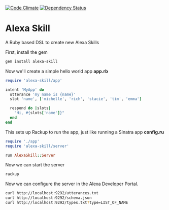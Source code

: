 [![Code Climate](https://codeclimate.com/github/skierkowski/alexa-skill/badges/gpa.svg)](https://codeclimate.com/github/skierkowski/alexa-skill)
[![Dependency Status](https://gemnasium.com/badges/github.com/skierkowski/alexa-skill.svg)](https://gemnasium.com/github.com/skierkowski/alexa-skill)


# Alexa Skill 
A Ruby based DSL to create new Alexa Skills 

First, install the gem
```bash
gem install alexa-skill
```

Now we'll create a simple hello world app
**app.rb**
```ruby
require 'alexa-skill/app'

intent 'MyApp' do
  utterance 'my name is {name}'
  slot 'name', ['michelle', 'rich', 'stacie', 'tim', 'emma']

  respond do |slots|
    "Hi, #{slots['name']}"
  end
end
```

This sets up Rackup to run the app, just like running a Sinatra app
**config.ru**
```ruby
require './app'
require 'alexa-skill/server'

run AlexaSkill::Server
```

Now we can start the server
```bash
rackup
```

Now we can configure the server in the Alexa Developer Portal.
```bash
curl http://localhost:9292/utterances.txt
curl http://localhost:9292/schema.json
curl http://localhost:9292/types.txt?type=LIST_OF_NAME
```
